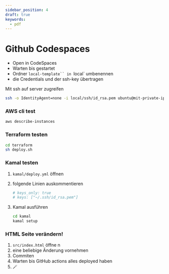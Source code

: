 ```yaml
---
sidebar_position: 4
draft: true
keywords:
  - pdf
---
```


# Github Codespaces

- Open in CodeSpaces
- Warten bis gestartet
- Ordner `local-template`` in `local` umbenennen
- die Credentials und der ssh-key übertragen

Mit ssh auf server zugreifen

```bash
ssh -o IdentityAgent=none -i local/ssh/id_rsa.pem ubuntu@mit-private-ip-ersetzen
```

### AWS cli test

```bash
aws describe-instances
```

### Terraform testen

```bash
cd terraform
sh deploy.sh
```

### Kamal testen

1. `kamal/deploy.yml` öffnen
2. folgende Linien auskommentieren

   ```yaml
   # keys_only: true
   # keys: ["~/.ssh/id_rsa.pem"]
   ```

3. Kamal ausführen

   ```bash
   cd kamal
   kamal setup
   ```

### HTML Seite verändern!

1. `src/index.html` öffne n
2. eine beliebige Änderung vornehmen
3. Commiten
4. Warten bis GitHub actions alles deployed haben
5. 🪄
